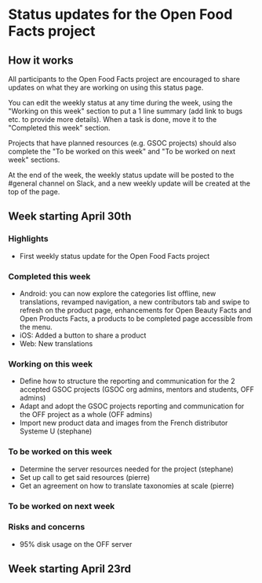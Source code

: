 # Status updates for the Open Food Facts project

## How it works

All participants to the Open Food Facts project are encouraged to share updates on what they are working on using this status page.

You can edit the weekly status at any time during the week, using the "Working on this week" section to put a 1 line summary (add link to bugs etc. to provide more details).
When a task is done, move it to the "Completed this week" section.

Projects that have planned resources (e.g. GSOC projects) should also complete the "To be worked on this week" and "To be worked on next week" sections.

At the end of the week, the weekly status update will be posted to the #general channel on Slack, and a new weekly update will be created at the top of the page.

## Week starting April 30th

### Highlights

* First weekly status update for the Open Food Facts project

### Completed this week

* Android: you can now explore the categories list offline, new translations, revamped navigation, a new contributors tab and swipe to refresh on the product page, enhancements for Open Beauty Facts and Open Products Facts, a products to be completed page accessible from the menu.
* iOS: Added a button to share a product
* Web: New translations

### Working on this week

* Define how to structure the reporting and communication for the 2 accepted GSOC projects (GSOC org admins, mentors and students, OFF admins)
* Adapt and adopt the GSOC projects reporting and communication for the OFF project as a whole (OFF admins)
* Import new product data and images from the French distributor Systeme U (stephane)

### To be worked on this week

* Determine the server resources needed for the project (stephane)
* Set up call to get said resources (pierre)
* Get an agreement on how to translate taxonomies at scale (pierre)

### To be worked on next week

### Risks and concerns

* 95% disk usage on the OFF server

## Week starting April 23rd
